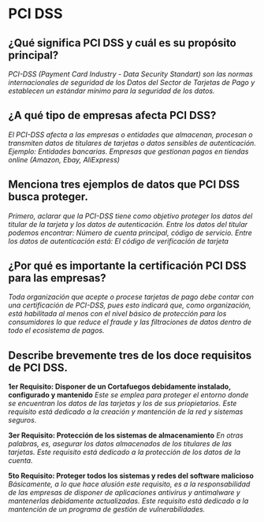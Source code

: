 
# PCI DSS

## ¿Qué significa PCI DSS y cuál es su propósito principal?
*PCI-DSS (Payment Card Industry - Data Security Standart) son las normas internacionales de seguridad de los Datos del Sector de Tarjetas de Pago y establecen un estándar mínimo para la seguridad de los datos.*

## ¿A qué tipo de empresas afecta PCI DSS?
*El PCI-DSS afecta a las empresas o entidades que almacenan, procesan o transmiten datos de titulares de tarjetas o datos sensibles de autenticación. Ejemplo: Entidades bancarias. Empresas que gestionan pagos en tiendas online (Amazon, Ebay, AliExpress)*

## Menciona tres ejemplos de datos que PCI DSS busca proteger.
*Primero, aclarar que la PCI-DSS tiene como objetivo proteger los datos del titular de la tarjeta y los datos de autenticación.*
*Entre los datos del titular podemos encontrar: Número de cuenta principal, código de servicio.*
*Entre los datos de autenticación está: El código de verificación de tarjeta*

## ¿Por qué es importante la certificación PCI DSS para las empresas?
*Toda organización que acepte o procese tarjetas de pago debe contar con una certificación de PCI-DSS, pues esto indicará que, como organización, está habilitada al menos con el nivel básico de protección para los consumidores lo que reduce el fraude y las filtraciones de datos dentro de todo el ecosistema de pagos.*

## Describe brevemente tres de los doce requisitos de PCI DSS.
**1er Requisito: Disponer de un Cortafuegos debidamente instalado, configurado y mantenido**
*Este se emplea para proteger el entorno donde se encuentran los datos de las tarjetas y los de sus priopietarios. Este requisito está dedicado a la creación y mantención de la red y sistemas seguros.*

**3er Requisito: Protección de los sistemas de almacenamiento**
*En otras palabras, es, asegurar los datos almacenados de los titulares de las tarjetas. Este requisito está dedicado a la protección de los datos de la cuenta.*

**5to Requisito: Proteger todos los sistemas y redes del software malicioso**
*Básicamente, a lo que hace alusión este requisito, es a la responsabilidad de las empresas de disponer de aplicaciones antivirus y antimalware y mantenerlas debidamente actualizadas. Este requisito está dedicado a la mantención de un programa de gestión de vulnerabilidades.*